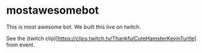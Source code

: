 # mostawesomebot

This is most awesome bot.  We built this live on twitch.

See the (twitch clip)[https://clips.twitch.tv/ThankfulCuteHamsterKevinTurtle] from event.